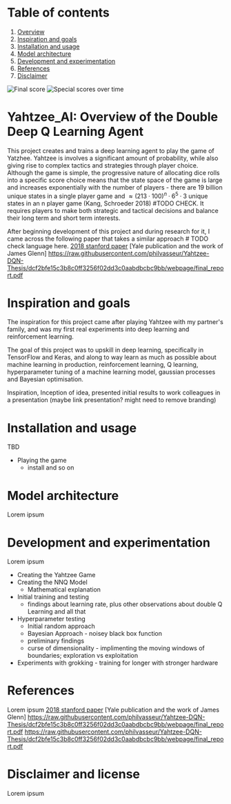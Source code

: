 # Table of contents
1. [Overview](#Yahtzee_AI)
2. [Inspiration and goals](#Inspiration)
2. [Installation and usage](#Installation-and-usage)
3. [Model architecture](#Model-architecture)
4. [Development and experimentation](#Development-and-experimentation)
5. [References](#References)
6. [Disclaimer](#Disclaimer-and-license)

![Final score](https://github.com/byrnesy924/Yatzhee_AI/assets/89000131/93157c57-05bc-43ef-a47b-5b0957a3d9a4)
![Special scores over time](https://github.com/byrnesy924/Yatzhee_AI/assets/89000131/bb1f376d-674f-47e2-922f-0b65565f2516)


# Yahtzee_AI: Overview of the Double Deep Q Learning Agent
This project creates and trains a deep learning agent to play the game of Yatzhee. Yahtzee is involves a significant amount of probability, while also giving rise to complex tactics and strategies through player choice. Although the game is simple, the progressive nature of allocating dice rolls into a specific score choice means that the state space of the game is large and increases exponentially with the number of players - there are 19 billion unique states in a single player game and $≈ (213·100)^n · 6^5· 3$ unique states in an n player game (Kang, Schroeder 2018) #TODO CHECK. It requires players to make both strategic and tactical decisions and balance their long term and short term interests.

After beginning development of this project and during research for it, I came across the following paper that takes a similar approach # TODO check language here.
[2018 stanford paper](https://web.stanford.edu/class/aa228/reports/2018/final75.pdf)
[Yale publication and the work of James Glenn] https://raw.githubusercontent.com/philvasseur/Yahtzee-DQN-Thesis/dcf2bfe15c3b8c0ff3256f02dd3c0aabdbcbc9bb/webpage/final_report.pdf

<a id="Inspiration"></a>
# Inspiration and goals

The inspiration for this project came after playing Yahtzee with my partner's family, and was my first real experiments into deep learning and reinforcement learning. 

The goal of this project was to upskill in deep learning, specifically in TensorFlow and Keras, and along to way learn as much as possible about machine learning in production, reinforcement learning, Q learning, hyperparameter tuning of a machine learning model, gaussian processes and Bayesian optimisation.

Inspiration, Inception of idea, presented initial results to work colleagues in a presentation (maybe link presentation? might need to remove branding)

# Installation and usage
TBD
- Playing the game
    - install and so on

# Model architecture
Lorem ipsum

# Development and experimentation
Lorem ipsum
- Creating the Yahtzee Game
- Creating the NNQ Model
    - Mathematical explanation
- Initial training and testing
    - findings about learning rate, plus other observations about double Q Learning and all that
- Hyperparameter testing
    - Initial random approach
    - Bayesian Approach - noisey black box function
    - preliminary findings
    - curse of dimensionality - implimenting the moving windows of boundaries; exploration vs exploitation
- Experiments with grokking - training for longer with stronger hardware

# References
Lorem ipsum
[2018 stanford paper](https://web.stanford.edu/class/aa228/reports/2018/final75.pdf)
[Yale publication and the work of James Glenn] https://raw.githubusercontent.com/philvasseur/Yahtzee-DQN-Thesis/dcf2bfe15c3b8c0ff3256f02dd3c0aabdbcbc9bb/webpage/final_report.pdf
https://raw.githubusercontent.com/philvasseur/Yahtzee-DQN-Thesis/dcf2bfe15c3b8c0ff3256f02dd3c0aabdbcbc9bb/webpage/final_report.pdf


# Disclaimer and license
Lorem ipsum

